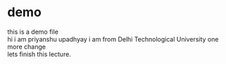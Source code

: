 # demo
this is a demo file
<br>
hi i am priyanshu upadhyay
i am from Delhi Technological University
one more change
<br>
lets finish this lecture.

